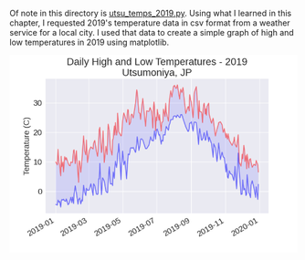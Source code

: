 Of note in this directory is [utsu_temps_2019.py](utsu_temps_2019.py). Using what I learned in this chapter, I requested 2019's temperature data in csv format from a weather service for a local city. I used that data to create a simple graph of high and low temperatures in 2019 using matplotlib.

![Utsunomiya temps graph](utsu_temps_2019.png)
